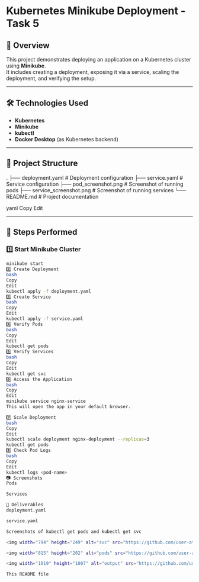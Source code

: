 # Kubernetes Minikube Deployment - Task 5

## 📌 Overview
This project demonstrates deploying an application on a Kubernetes cluster using **Minikube**.  
It includes creating a deployment, exposing it via a service, scaling the deployment, and verifying the setup.

---

## 🛠 Technologies Used
- **Kubernetes**
- **Minikube**
- **kubectl**
- **Docker Desktop** (as Kubernetes backend)

---

## 📂 Project Structure
.
├── deployment.yaml # Deployment configuration
├── service.yaml # Service configuration
├── pod_screenshot.png # Screenshot of running pods
├── service_screenshot.png # Screenshot of running services
└── README.md # Project documentation

yaml
Copy
Edit

---

## 🚀 Steps Performed

### 1️⃣ Start Minikube Cluster
```bash
minikube start
2️⃣ Create Deployment
bash
Copy
Edit
kubectl apply -f deployment.yaml
3️⃣ Create Service
bash
Copy
Edit
kubectl apply -f service.yaml
4️⃣ Verify Pods
bash
Copy
Edit
kubectl get pods
5️⃣ Verify Services
bash
Copy
Edit
kubectl get svc
6️⃣ Access the Application
bash
Copy
Edit
minikube service nginx-service
This will open the app in your default browser.

7️⃣ Scale Deployment
bash
Copy
Edit
kubectl scale deployment nginx-deployment --replicas=3
kubectl get pods
8️⃣ Check Pod Logs
bash
Copy
Edit
kubectl logs <pod-name>
📷 Screenshots
Pods

Services

📄 Deliverables
deployment.yaml

service.yaml

Screenshots of kubectl get pods and kubectl get svc

<img width="794" height="249" alt="svc" src="https://github.com/user-attachments/assets/17b1b452-9189-4ff9-bca9-3fb0fa4dc741" />

<img width="815" height="202" alt="pods" src="https://github.com/user-attachments/assets/53888d4a-0a64-4ceb-bba0-378f57a572aa" />

<img width="1919" height="1007" alt="output" src="https://github.com/user-attachments/assets/b8109e38-bc71-461a-a830-0abd323698d5" />

This README file
